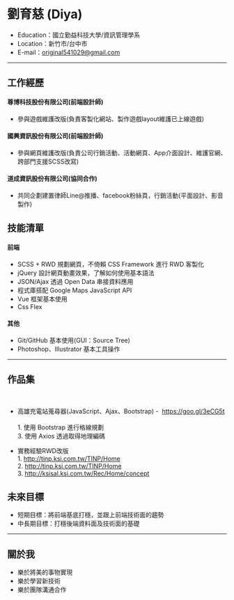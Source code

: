 # 劉育慈 (Diya) #
* Education：國立勤益科技大學/資訊管理學系
* Location：新竹市/台中市
* E-mail：original541029@gmail.com
<hr>

## 工作經歷

#### 尊博科技股份有限公司(前端設計師)

 * 參與遊戲維護改版(負責客製化網站、製作遊戲layout維護已上線遊戲)
 
#### 國興資訊股份有限公司(前端設計師)

 * 參與網頁維護改版(負責公司行銷活動、活動網頁、App介面設計、維護官網、跨部門支援SCSS改寫)
 
#### 道成資訊股份有限公司(協同合作)

 * 共同企劃建置律師Line@推播、facebook粉絲頁，行銷活動(平面設計、影音製作)
 
## 技能清單

#### 前端

 * SCSS + RWD 規劃網頁，不倚賴 CSS Framework 進行 RWD 客製化
 * jQuery 設計網頁動畫效果，了解如何使用基本語法
 * JSON/Ajax 透過 Open Data 串接資料應用 
 * 程式庫搭配 Google Maps JavaScript API 
 * Vue 框架基本使用
 * Css Flex
  
#### 其他
 * Git/GitHub 基本使用(GUI：Source Tree)
 * Photoshop、Illustrator 基本工具操作
 
<hr>

## 作品集
  
* 高雄充電站蒐尋器(JavaScript、Ajax、Bootstrap) -  https://goo.gl/3eCG5t
  </br>1. 使用 Bootstrap 進行格線規劃
  </br>3. 使用 Axios 透過取得地理編碼   
   
* 實務經驗RWD改版
   </br>1. http://tinp.ksi.com.tw/TINP/Home
   </br>2. http://tinp.ksi.com.tw/TINP/Home
   </br>3. http://ksisal.ksi.com.tw/Rec/Home/concept


## 未來目標
 * 短期目標：將前端基底打穩，並跟上前端技術面的趨勢
 * 中長期目標：打穩後端資料面及技術面的基礎

<hr>

## 關於我

 * 樂於將美的事物實現
 * 樂於學習新技術 
 * 樂於團隊溝通合作

